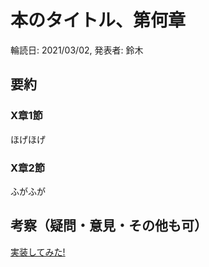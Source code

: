 # 本のタイトル、第何章

輪読日: 2021/03/02, 発表者: 鈴木

## 要約

### X章1節

ほげほげ

### X章2節

ふがふが

## 考察（疑問・意見・その他も可）

[実装してみた!](path_to_samplecode)
